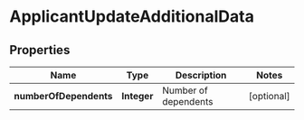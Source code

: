 # ApplicantUpdateAdditionalData

## Properties
Name | Type | Description | Notes
------------ | ------------- | ------------- | -------------
**numberOfDependents** | **Integer** | Number of dependents |  [optional]
